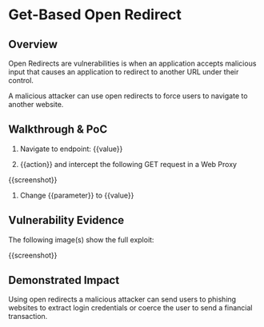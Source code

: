 # Get-Based Open Redirect

## Overview
<!--
**Please replace text in each section below**

GET Based Open Redirect Report

Resources:
- <https://owasp.org/www-project-web-security-testing-guide/v41/4-Web_Application_Security_Testing/11-Client_Side_Testing/04-Testing_for_Client_Side_URL_Redirect>
- <https://cwe.mitre.org/data/definitions/601.html>

-->

Open Redirects are vulnerabilities is when an application accepts malicious input that causes an application to redirect to another URL under their control.

A malicious attacker can use open redirects to force users to navigate to another website.

## Walkthrough & PoC
<!--
Provide a step-by-step walkthrough on how to execute a successful redirect via the vulnerable Http parameter.
Adding a dot-pointed walkthrough with relevant screenshots will speed triage time and result in faster rewards!

Example:

1. Browse to http://<inscopeDomain>.org/

2. At the top of the site click on 'Compensation' and select 'Employers' from the drop down menu.

3. Tick any 3 boxes and click the 'Boom' button. You should see a request similar to:
http://<inscopeDomain>.org/compensation/emp/query.php?url=http%3A%2F%2F%3CexampleSite%3E.com%2F91383

4. Copy this and modify the URI so the URL is
http://<inscopeDomain>.org/compensation/emp/query.php?url=https://bugcrowd.com/

5. Submit this in a new browser window and you should be redirected to the bugcrowd website.
-->

1. Navigate to endpoint: {{value}}

1. {{action}} and intercept the following GET request in a Web Proxy

{{screenshot}}

1. Change {{parameter}} to {{value}}

## Vulnerability Evidence
<!--
Your submission MUST include evidence of the vulnerability and not be theoretical in nature.

For a GET open redirect vulnerability, please provide instructions on how to navigate the target to the vulnerable request and execute the redirect. Evidence can be screenshots or the raw method-path-protocol from an Http request and the subsequent 200 response.

Posting the entire Http request and response is not required.
-->

The following image(s) show the full exploit:

{{screenshot}}

## Demonstrated Impact
<!--
Do NOT redirect to an unapproved third party website. Successfully redirecting to https://bugcrowd.com/ is sufficient.
-->

Using open redirects a malicious attacker can send users to phishing websites to extract login credentials or coerce the user to send a financial transaction.
